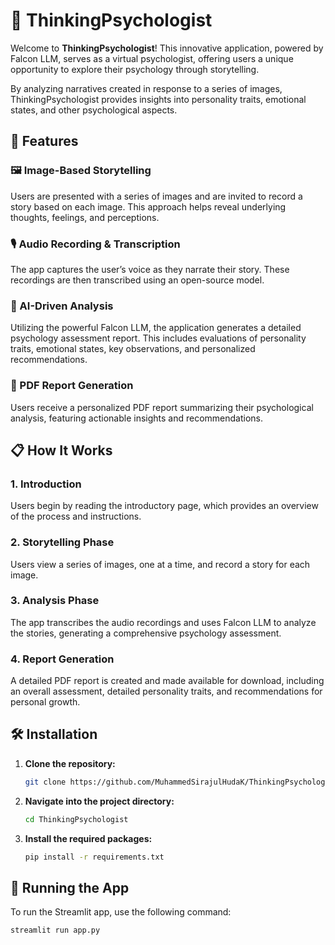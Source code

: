 # 🧠 **ThinkingPsychologist**

Welcome to **ThinkingPsychologist**! This innovative application, powered by Falcon LLM, serves as a virtual psychologist, offering users a unique opportunity to explore their psychology through storytelling.

By analyzing narratives created in response to a series of images, ThinkingPsychologist provides insights into personality traits, emotional states, and other psychological aspects.

## 🚀 **Features**

### 🖼️ Image-Based Storytelling
Users are presented with a series of images and are invited to record a story based on each image. This approach helps reveal underlying thoughts, feelings, and perceptions.

### 🎙️ Audio Recording & Transcription
The app captures the user’s voice as they narrate their story. These recordings are then transcribed using an open-source model.

### 🤖 AI-Driven Analysis
Utilizing the powerful Falcon LLM, the application generates a detailed psychology assessment report. This includes evaluations of personality traits, emotional states, key observations, and personalized recommendations.

### 📄 PDF Report Generation
Users receive a personalized PDF report summarizing their psychological analysis, featuring actionable insights and recommendations.

## 📋 **How It Works**

### 1. Introduction
Users begin by reading the introductory page, which provides an overview of the process and instructions.

### 2. Storytelling Phase
Users view a series of images, one at a time, and record a story for each image.

### 3. Analysis Phase
The app transcribes the audio recordings and uses Falcon LLM to analyze the stories, generating a comprehensive psychology assessment.

### 4. Report Generation
A detailed PDF report is created and made available for download, including an overall assessment, detailed personality traits, and recommendations for personal growth.

## 🛠️ **Installation**

1. **Clone the repository:**

    ```bash
    git clone https://github.com/MuhammedSirajulHudaK/ThinkingPsychologist.git
    ```

2. **Navigate into the project directory:**

    ```bash
    cd ThinkingPsychologist
    ```

3. **Install the required packages:**

    ```bash
    pip install -r requirements.txt
    ```

## 🚀 **Running the App**

To run the Streamlit app, use the following command:

```bash
streamlit run app.py
